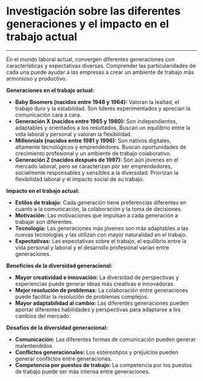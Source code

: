 # Investigación sobre las diferentes generaciones y el impacto en el trabajo actual
---
En el mundo laboral actual, convergen diferentes generaciones con características y expectativas diversas. Comprender las particularidades de cada una puede ayudar a las empresas a crear un ambiente de trabajo más armonioso y productivo.

**Generaciones en el trabajo actual:**
- **Baby Boomers (nacidos entre 1946 y 1964):** Valoran la lealtad, el trabajo duro y la estabilidad. Son líderes experimentados y aprecian la comunicación cara a cara.
- **Generación X (nacidos entre 1965 y 1980):** Son independientes, adaptables y orientados a los resultados. Buscan un equilibrio entre la vida laboral y personal y valoran la flexibilidad.
- **Millennials (nacidos entre 1981 y 1996):** Son nativos digitales, altamente tecnológicos y emprendedores. Buscan oportunidades de crecimiento profesional y un ambiente de trabajo colaborativo.
- **Generación Z (nacidos después de 1997):** Son aún jóvenes en el mercado laboral, pero se caracterizan por ser emprendedores, socialmente responsables y sensibles a la diversidad. Priorizan la flexibilidad laboral y el impacto social de su trabajo.

**Impacto en el trabajo actual:**
- **Estilos de trabajo:** Cada generación tiene preferencias diferentes en cuanto a la comunicación, la colaboración y la toma de decisiones.
- **Motivación:** Las motivaciones que impulsan a cada generación a trabajar son diferentes.
- **Tecnología:** Las generaciones más jóvenes son más adaptables a las nuevas tecnologías y las utilizan con mayor naturalidad en el trabajo.
- **Expectativas:** Las expectativas sobre el trabajo, el equilibrio entre la vida personal y laboral y el desarrollo profesional varían entre generaciones.

**Beneficios de la diversidad generacional:**
- **Mayor creatividad e innovación:** La diversidad de perspectivas y experiencias puede generar ideas más creativas e innovadoras.
- **Mejor resolución de problemas:** La colaboración entre generaciones puede facilitar la resolución de problemas complejos.
- **Mayor adaptabilidad al cambio:** Las diferentes generaciones pueden aportar diferentes habilidades y perspectivas para adaptarse a los cambios del mercado.

**Desafíos de la diversidad generacional:**
- **Comunicación:** Las diferentes formas de comunicación pueden generar malentendidos.
- **Conflictos generacionales:** Los estereotipos y prejuicios pueden generar conflictos entre generaciones.
- **Competencia por puestos de trabajo:** La competencia por los puestos de trabajo puede ser más intensa entre generaciones.